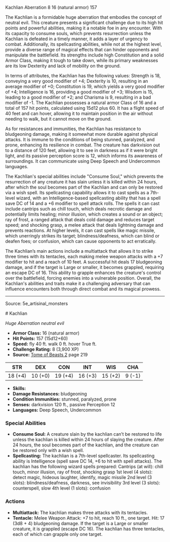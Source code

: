<MonsterName/>Kachlian</MonsterName>
<CreatureType/>Aberration</CreatureType>
<CR/>8</CR>
<AC/>16 (natural armor)</AC>
<HP/>157</HP>
<summary>The Kachlian is a formidable huge aberration that embodies the concept of neutral evil. This creature presents a significant challenge due to its high hit points and powerful abilities, making it a notable foe in any encounter. With its capacity to consume souls, which prevents resurrection unless the Kachlian is defeated in a timely manner, it adds a layer of urgency to combat. Additionally, its spellcasting abilities, while not at the highest level, provide a diverse range of magical effects that can hinder opponents and manipulate the battlefield. Its strengths include high Constitution and a solid Armor Class, making it tough to take down, while its primary weaknesses are its low Dexterity and lack of mobility on the ground.</summary>

<detail>

In terms of attributes, the Kachlian has the following values: Strength is 18, conveying a very good modifier of +4; Dexterity is 10, resulting in an average modifier of +0; Constitution is 19, which yields a very good modifier of +4; Intelligence is 16, providing a good modifier of +3; Wisdom is 15, leading to a good modifier of +2; and Charisma is 9, resulting in a bad modifier of -1. The Kachlian possesses a natural armor Class of 16 and a total of 157 hit points, calculated using 15d12 plus 60. It has a flight speed of 40 feet and can hover, allowing it to maintain position in the air without needing to walk, but it cannot move on the ground.

As for resistances and immunities, the Kachlian has resistance to bludgeoning damage, making it somewhat more durable against physical attacks. It is immune to the conditions of being stunned, paralyzed, and prone, enhancing its resilience in combat. The creature has darkvision out to a distance of 120 feet, allowing it to see in darkness as if it were bright light, and its passive perception score is 12, which informs its awareness of surroundings. It can communicate using Deep Speech and Undercommon languages.

The Kachlian's special abilities include "Consume Soul," which prevents the resurrection of any creature it has slain unless it is killed within 24 hours, after which the soul becomes part of the Kachlian and can only be restored via a wish spell. Its spellcasting capability allows it to cast spells as a 7th-level wizard, with an Intelligence-based spellcasting ability that has a spell save DC of 14 and a +6 modifier to spell attack rolls. The spells it can cast include cantrips such as chill touch, which deals necrotic damage and potentially limits healing; minor illusion, which creates a sound or an object; ray of frost, a ranged attack that deals cold damage and reduces target speed; and shocking grasp, a melee attack that deals lightning damage and prevents reactions. At higher levels, it can cast spells like magic missile, which unerringly strikes its target; blindness/deafness, which can blind or deafen foes; or confusion, which can cause opponents to act erratically.

The Kachlian’s main actions include a multiattack that allows it to strike three times with its tentacles, each making melee weapon attacks with a +7 modifier to hit and a reach of 10 feet. A successful hit deals 17 bludgeoning damage, and if the target is Large or smaller, it becomes grappled, requiring an escape DC of 16. This ability to grapple enhances the creature's control over the battlefield, forcing enemies into a vulnerable position. Overall, the Kachlian's abilities and traits make it a challenging adversary that can influence encounters both through direct combat and its magical prowess.</detail>



---

Source: 5e_artisinal_monsters

<statblock>
# Kachlian

*Huge* *Aberration* *neutral evil*

- **Armor Class:** 16 (natural armor)
- **Hit Points:** 157 (15d12+60)
- **Speed:** fly 40 ft. walk 0 ft. hover True ft.
- **Challenge Rating:** 8 (3,900 XP)
- **Source:** [Tome of Beasts 2](https://koboldpress.com/kpstore/product/tome-of-beasts-2-for-5th-edition) page 219

| STR | DEX | CON | INT | WIS | CHA |
| --- | --- | --- | --- | --- | --- |
| 18 (+4) | 10 (+0) | 19 (+4) | 16 (+3) | 15 (+2) | 9 (-1) |

- **Skills:** 
- **Damage Resistances:** bludgeoning
- **Condition Immunities:** stunned, paralyzed, prone
- **Senses:** darkvision 120 ft., passive Perception 12
- **Languages:** Deep Speech, Undercommon

### Special Abilities

- **Consume Soul:** A creature slain by the kachlian can’t be restored to life unless the kachlian is killed within 24 hours of slaying the creature. After 24 hours, the soul becomes part of the kachlian, and the creature can be restored only with a wish spell.
- **Spellcasting:** The kachlian is a 7th-level spellcaster. Its spellcasting ability is Intelligence (spell save DC 14, +6 to hit with spell attacks). The kachlian has the following wizard spells prepared:
Cantrips (at will): chill touch, minor illusion, ray of frost, shocking grasp
1st level (4 slots): detect magic, hideous laughter, identify, magic missile
2nd level (3 slots): blindness/deafness, darkness, see invisibility
3rd level (3 slots): counterspell, slow
4th level (1 slots): confusion

### Actions

- **Multiattack:** The kachlian makes three attacks with its tentacles.
- **Tentacle:** Melee Weapon Attack: +7 to hit, reach 10 ft., one target. Hit: 17 (3d8 + 4) bludgeoning damage. If the target is a Large or smaller creature, it is grappled (escape DC 16). The kachlian has three tentacles, each of which can grapple only one target.


</statblock>


